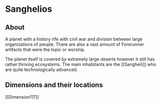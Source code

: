 # Sanghelios
## About
A planet with a history rife with civil war and division between large organizations of people. There are also a vast amount of Forerunner artifacts that were the topic or worship.

The planet itself is covered by extremely large deserts  however it still has rather thriving ecosystems. The main inhabitants are the [[Sangheili]] who are quite technologically advanced.
## Dimensions and their locations
[[Dimension117]]

